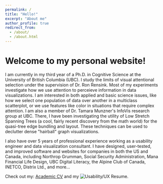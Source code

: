 ```yaml
---
permalink: /
title: "Hello!"
excerpt: "About me"
author_profile: true
redirect_from: 
  - /about/
  - /about.html
---
```

Welcome to my personal website!
======
I am currently in my third year of a Ph.D. in Cognitive Science at the University of British Columbia (UBC). I study the limits of visual attentional selection under the supervision of Dr. Ron Rensink. Most of my experiments investigate how we use attention to perceieve information in data visualizations. I am interested in both applied and basic science issues, like how we select one population of data over another in a multiclass scatterplot, or we use features like color in situations that require complex attention. I am also a member of Dr. Tamara Munzner's InfoVis research group at UBC. There, I have been investigating the utility of Low Stretch Spanning Trees (a cool, fairly recent discovery from the math world) for the quasi-tree edge bundling and layout. These techniques can be used to declutter dense "hairball" graph visualizations.

I also have over 5 years of professional experience working as a usability engineer and data visualization consultant. I have designed, user-tested, and improved software and websites for companies in both the US and Canada, including Northrop Grumman, Social Security Administration, Mana Financial Life Design, UBC Digital Literacy, the Alpine Club of Canada, INETCO, Distrix Ltd., and more...

Check out my: [Academic CV](https://academicpages.github.io/files/Elliott_CV_2019.pdf) and my ![Usability/UX Resume](). 
